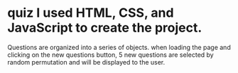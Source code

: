# quiz      I used HTML, CSS, and JavaScript to create the project.
Questions are organized into a series of objects. when loading the page and clicking on the new questions button, 5 new questions are selected by random permutation and will be displayed to the user.
